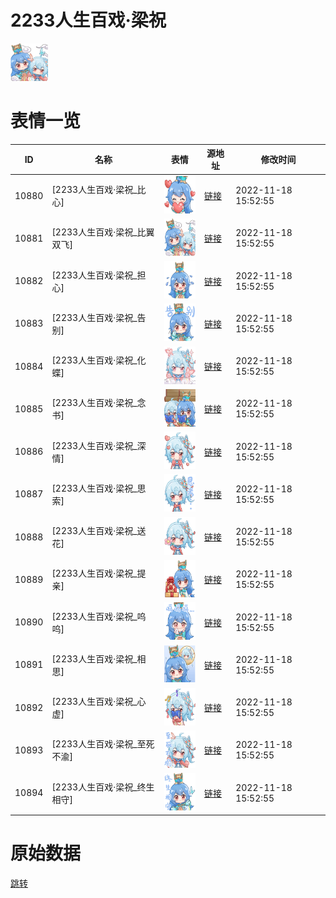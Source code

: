 # 2233人生百戏·梁祝

<img src="./cover.png" height="60" alt="cover" />

# 表情一览

|ID|名称|表情|源地址|修改时间|
|----|----|----|----|----|
|10880|[2233人生百戏·梁祝_比心]|<img src="./pic/010880_%5B2233人生百戏·梁祝_比心%5D.png" height="60" alt="比心"/>|[链接](http://i0.hdslb.com/bfs/emote/354a4db99a6640373a65a20d93dea225785f8ba6.png)|2022-11-18 15:52:55|
|10881|[2233人生百戏·梁祝_比翼双飞]|<img src="./pic/010881_%5B2233人生百戏·梁祝_比翼双飞%5D.png" height="60" alt="比翼双飞"/>|[链接](http://i0.hdslb.com/bfs/emote/46bc27e5a1b1601807738b3782bb9d8b46fc9bb3.png)|2022-11-18 15:52:55|
|10882|[2233人生百戏·梁祝_担心]|<img src="./pic/010882_%5B2233人生百戏·梁祝_担心%5D.png" height="60" alt="担心"/>|[链接](http://i0.hdslb.com/bfs/emote/bd85b62ca07cae7724e7a8d389435b792a8575a7.png)|2022-11-18 15:52:55|
|10883|[2233人生百戏·梁祝_告别]|<img src="./pic/010883_%5B2233人生百戏·梁祝_告别%5D.png" height="60" alt="告别"/>|[链接](http://i0.hdslb.com/bfs/emote/154165365d3f3f5a84569b83e6a32f271cca0071.png)|2022-11-18 15:52:55|
|10884|[2233人生百戏·梁祝_化蝶]|<img src="./pic/010884_%5B2233人生百戏·梁祝_化蝶%5D.png" height="60" alt="化蝶"/>|[链接](http://i0.hdslb.com/bfs/emote/af880a4ea294851bbc9e972c76c0abd4bd1d06f5.png)|2022-11-18 15:52:55|
|10885|[2233人生百戏·梁祝_念书]|<img src="./pic/010885_%5B2233人生百戏·梁祝_念书%5D.png" height="60" alt="念书"/>|[链接](http://i0.hdslb.com/bfs/emote/b49237d3e585bba7274298e0a292918578b8dffe.png)|2022-11-18 15:52:55|
|10886|[2233人生百戏·梁祝_深情]|<img src="./pic/010886_%5B2233人生百戏·梁祝_深情%5D.png" height="60" alt="深情"/>|[链接](http://i0.hdslb.com/bfs/emote/65e59f53de400fa0ffa867e4ca5eb26dcacfc6c9.png)|2022-11-18 15:52:55|
|10887|[2233人生百戏·梁祝_思索]|<img src="./pic/010887_%5B2233人生百戏·梁祝_思索%5D.png" height="60" alt="思索"/>|[链接](http://i0.hdslb.com/bfs/emote/7b92912fe77c9b6d7a08186c2e140a7420e8ab75.png)|2022-11-18 15:52:55|
|10888|[2233人生百戏·梁祝_送花]|<img src="./pic/010888_%5B2233人生百戏·梁祝_送花%5D.png" height="60" alt="送花"/>|[链接](http://i0.hdslb.com/bfs/emote/522cbbd18028bcce87eada1a0563100692bd6bb7.png)|2022-11-18 15:52:55|
|10889|[2233人生百戏·梁祝_提亲]|<img src="./pic/010889_%5B2233人生百戏·梁祝_提亲%5D.png" height="60" alt="提亲"/>|[链接](http://i0.hdslb.com/bfs/emote/177d1b17365c10f278bc9f25e83fb305d902005a.png)|2022-11-18 15:52:55|
|10890|[2233人生百戏·梁祝_呜呜]|<img src="./pic/010890_%5B2233人生百戏·梁祝_呜呜%5D.png" height="60" alt="呜呜"/>|[链接](http://i0.hdslb.com/bfs/emote/1372cb7f77f594a0ad34d83808137102f0e04af0.png)|2022-11-18 15:52:55|
|10891|[2233人生百戏·梁祝_相思]|<img src="./pic/010891_%5B2233人生百戏·梁祝_相思%5D.png" height="60" alt="相思"/>|[链接](http://i0.hdslb.com/bfs/emote/4b2f1b859bd0413153aadfef99b0edbe52aed415.png)|2022-11-18 15:52:55|
|10892|[2233人生百戏·梁祝_心虚]|<img src="./pic/010892_%5B2233人生百戏·梁祝_心虚%5D.png" height="60" alt="心虚"/>|[链接](http://i0.hdslb.com/bfs/emote/8b88c5ee0a313b00aeff7f70a57fda1b9f346338.png)|2022-11-18 15:52:55|
|10893|[2233人生百戏·梁祝_至死不渝]|<img src="./pic/010893_%5B2233人生百戏·梁祝_至死不渝%5D.png" height="60" alt="至死不渝"/>|[链接](http://i0.hdslb.com/bfs/emote/be0f7d8d9df5ef28897233f677c14275396c257c.png)|2022-11-18 15:52:55|
|10894|[2233人生百戏·梁祝_终生相守]|<img src="./pic/010894_%5B2233人生百戏·梁祝_终生相守%5D.png" height="60" alt="终生相守"/>|[链接](http://i0.hdslb.com/bfs/emote/cc57a5a27623cf4e1b87021a31369028f933885b.png)|2022-11-18 15:52:55|

# 原始数据

[跳转](./raw.json)

